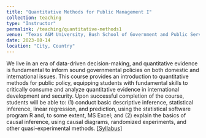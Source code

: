 ```yaml
---
title: "Quantitative Methods for Public Management I"
collection: teaching
type: "Instructor"
permalink: /teaching/quantitative-methods1
venue: "Texas A&M University, Bush School of Government and Public Service (Bush 631)"
date: 2023-08-14
location: "City, Country"
---
```


We live in an era of data-driven decision-making, and quantitative evidence is fundamental to inform sound governmental policies on both domestic and international issues. This course provides an introduction to quantitative methods for public policy, equipping students with fundamental skills to critically consume and analyze quantitative evidence in international development and security. Upon successful completion of the course, students will be able to: (1) conduct basic descriptive inference, statistical inference, linear regression, and prediction, using the statistical software program R and, to some extent, MS Excel; and (2) explain the basics of causal inference, using causal diagrams, randomized experiments, and other quasi-experimental methods. [[Syllabus]](/files/Denly_Syllabus_QuantMethods1.pdf) 
